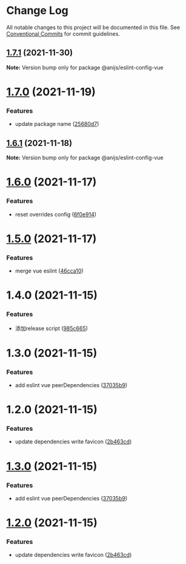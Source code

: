 # Change Log

All notable changes to this project will be documented in this file.
See [Conventional Commits](https://conventionalcommits.org) for commit guidelines.

## [1.7.1](https://github.com/anijs6/eslint-config/compare/@anijs/eslint-config-vue@1.7.0...@anijs/eslint-config-vue@1.7.1) (2021-11-30)

**Note:** Version bump only for package @anijs/eslint-config-vue





# [1.7.0](https://github.com/anijs6/eslint-config/compare/@anijs/eslint-config-vue@1.6.1...@anijs/eslint-config-vue@1.7.0) (2021-11-19)


### Features

* update package name ([25680d7](https://github.com/anijs6/eslint-config/commit/25680d704e6af0f9fa2913c8e2bb38318bb12666))





## [1.6.1](https://github.com/anijs6/eslint-config/compare/@anijs/eslint-config-vue@1.6.0...@anijs/eslint-config-vue@1.6.1) (2021-11-18)

**Note:** Version bump only for package @anijs/eslint-config-vue





# [1.6.0](https://github.com/anijs6/eslint-config/compare/@anijs/eslint-config-vue@1.5.0...@anijs/eslint-config-vue@1.6.0) (2021-11-17)


### Features

* reset overrides config ([6f0e914](https://github.com/anijs6/eslint-config/commit/6f0e91434e4f6707c750bc23476400ac368f25e0))





# [1.5.0](https://github.com/anijs6/eslint-config/compare/@anijs/eslint-config-vue@1.4.0...@anijs/eslint-config-vue@1.5.0) (2021-11-17)


### Features

* merge vue eslint ([46cca10](https://github.com/anijs6/eslint-config/commit/46cca10ae70ff6c0f21cb6b4675f490a6066868d))





# 1.4.0 (2021-11-15)


### Features

* 添加release script ([985c665](https://github.com/anijs6/eslint-config/commit/985c665f9ff654f141aadfebd728ca2720d208c7))



# 1.3.0 (2021-11-15)


### Features

* add eslint vue peerDependencies ([37035b9](https://github.com/anijs6/eslint-config/commit/37035b9963c207cba9d1685490c368dd518def97))



# 1.2.0 (2021-11-15)


### Features

* update dependencies write favicon ([2b463cd](https://github.com/anijs6/eslint-config/commit/2b463cd09ba0ebd5ec37102b4e878b1c636c587e))





# [1.3.0](https://github.com/anijs6/eslint-config/compare/v1.2.0...v1.3.0) (2021-11-15)


### Features

* add eslint vue peerDependencies ([37035b9](https://github.com/anijs6/eslint-config/commit/37035b9963c207cba9d1685490c368dd518def97))





# [1.2.0](https://github.com/anijs6/eslint-config/compare/v1.1.0...v1.2.0) (2021-11-15)


### Features

* update dependencies write favicon ([2b463cd](https://github.com/anijs6/eslint-config/commit/2b463cd09ba0ebd5ec37102b4e878b1c636c587e))
